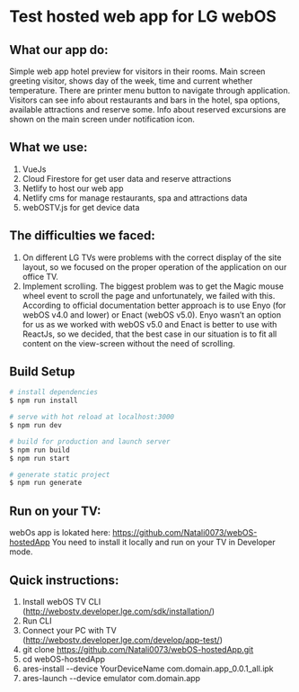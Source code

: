 # Test hosted web app for LG webOS
## What our app do:
Simple web app hotel preview for visitors in their rooms. 
Main screen greeting visitor, shows day of the week, time and current whether temperature. There are printer menu button to navigate through application.
Visitors can see info about restaurants and bars in the hotel, spa options, available attractions and reserve some. Info about reserved excursions are shown on the main screen under notification icon.

## What we use:
1. VueJs
2. Cloud Firestore for get user data and reserve attractions
3. Netlify to host our web app
4. Netlify cms for manage restaurants, spa and attractions data
5. webOSTV.js for get device data

## The difficulties we faced:
1. On different LG TVs were problems with the correct display of the site layout, so we focused on the proper operation of the application on our office TV.
2. Implement scrolling. The biggest problem was to get the Magic mouse wheel event to scroll the page and unfortunately, we failed with this. According to official documentation better approach is to use Enyo (for webOS v4.0 and lower) or Enact (webOS v5.0). Enyo wasn’t an option for us as we worked with webOS v5.0 and Enact is better to use with ReactJs, so we decided, that the best case in our situation is to fit all content on the view-screen without the need of scrolling.


## Build Setup

``` bash
# install dependencies
$ npm run install

# serve with hot reload at localhost:3000
$ npm run dev

# build for production and launch server
$ npm run build
$ npm run start

# generate static project
$ npm run generate
```

## Run on your TV:
webOs app is lokated here: https://github.com/Natali0073/webOS-hostedApp
You need to install it locally and run on your TV in Developer mode.

## Quick instructions:
1. Install webOS TV CLI (http://webostv.developer.lge.com/sdk/installation/)
2. Run CLI
3. Connect your PC with TV (http://webostv.developer.lge.com/develop/app-test/)
4. git clone https://github.com/Natali0073/webOS-hostedApp.git
5. cd webOS-hostedApp
6. ares-install --device YourDeviceName com.domain.app_0.0.1_all.ipk
7. ares-launch --device emulator com.domain.app
